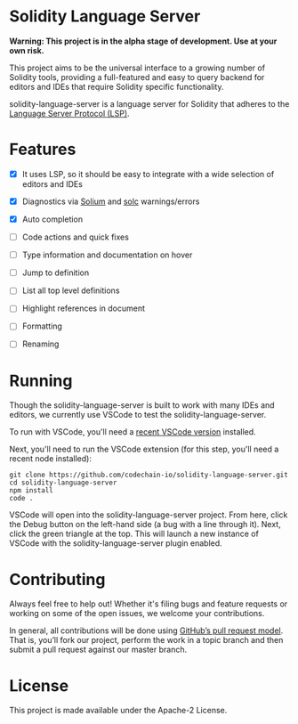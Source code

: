 Solidity Language Server
========================

**Warning: This project is in the alpha stage of development. Use at your own risk.**

This project aims to be the universal interface to a growing number of Solidity tools, providing a full-featured and easy to query backend for editors and IDEs that require Solidity specific functionality.

solidity-language-server is a language server for Solidity that adheres to the [Language Server Protocol (LSP)][lsp].

# Features
- [x] It uses LSP, so it should be easy to integrate with a wide selection of editors and IDEs
- [x] Diagnostics via [Solium][solium] and [solc][solc] warnings/errors
- [x] Auto completion

- [ ] Code actions and quick fixes
- [ ] Type information and documentation on hover
- [ ] Jump to definition
- [ ] List all top level definitions
- [ ] Highlight references in document
- [ ] Formatting
- [ ] Renaming

# Running

Though the solidity-language-server is built to work with many IDEs and editors, we currently use VSCode to test the solidity-language-server.

To run with VSCode, you'll need a [recent VSCode version][vscode] installed.

Next, you'll need to run the VSCode extension (for this step, you'll need a recent node installed):

```
git clone https://github.com/codechain-io/solidity-language-server.git
cd solidity-language-server
npm install
code .
```

VSCode will open into the solidity-language-server project. From here, click the Debug button on the left-hand side (a bug with a line through it). Next, click the green triangle at the top. This will launch a new instance of VSCode with the solidity-language-server plugin enabled.

# Contributing
Always feel free to help out! Whether it's filing bugs and feature requests or working on some of the open issues, we welcome your contributions.

In general, all contributions will be done using [GitHub’s pull request model][pr]. That is, you’ll fork our project, perform the work in a topic branch and then submit a pull request against our master branch.

[lsp]: https://github.com/Microsoft/language-server-protocol
[solium]: https://github.com/duaraghav8/Solium
[solc]: https://github.com/ethereum/solc-js
[vscode]: https://code.visualstudio.com/download
[pr]: https://help.github.com/articles/about-pull-requests/

# License

This project is made available under the Apache-2 License.
